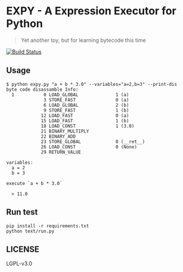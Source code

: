 EXPY - A Expression Executor for Python
===

>
> Yet another toy, but for learning bytecode this time
>

[![Build Status](https://travis-ci.org/rapidhere/expy.svg?branch=master)](https://travis-ci.org/rapidhere/expy)

Usage
---

```
$ python expy.py "a + b * 3.0" --variables="a=2,b=3" --print-dis
byte code disassamble Info:
  1           0 LOAD_GLOBAL              1 (a)
              3 STORE_FAST               0 (a)
              6 LOAD_GLOBAL              2 (b)
              9 STORE_FAST               1 (b)
             12 LOAD_FAST                0 (a)
             15 LOAD_FAST                1 (b)
             18 LOAD_CONST               1 (3.0)
             21 BINARY_MULTIPLY
             22 BINARY_ADD
             23 STORE_GLOBAL             0 (__ret__)
             26 LOAD_CONST               0 (None)
             29 RETURN_VALUE

variables:
  a = 2
  b = 3

execute `a + b * 3.0`

  > 11.0

```

Run test
---

```
pip install -r requirements.txt
python text/run.py
```

LICENSE
---
LGPL-v3.0